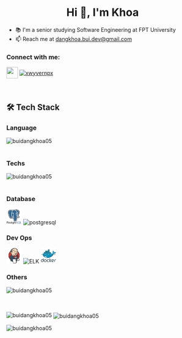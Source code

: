 <h1 align="center">Hi 👋, I'm Khoa</h1>

- 📚 I'm a senior studying Software Engineering at FPT University
- 📫 Reach me at dangkhoa.bui.dev@gmail.com


<h3 align="left">Connect with me:</h3>
<p align="left">
<a href="https://www.linkedin.com/in/khoabui05/" target="blank"><img align="center" src="https://cdn1.iconfinder.com/data/icons/logotypes/32/circle-linkedin-512.png" height="30" width="30" /></a>
<a href="https://fb.com/khoabui05/" target="blank"><img align="center" src="https://raw.githubusercontent.com/rahuldkjain/github-profile-readme-generator/master/src/images/icons/Social/facebook.svg" alt="xwyvernpx" height="30" width="40" /></a>
</p>
<br/>
<h2 align="left">🛠️ Tech Stack</h2>

<h3> Language</h3>
<p align="left"> 
  <p><img align="left" src="https://skillicons.dev/icons?i=cs,java,js,html,css,c&theme=dark" alt="buidangkhoa05" /></p>
</p>
<br/><br/>

<h3>Techs</h3>
<p align="left">
  <p><img align="left" src="https://skillicons.dev/icons?i=dotnet,bootstrap&theme=dark" alt="buidangkhoa05" /></p>
</p>
<br/><br/>

<h3>Database</h3>
<p align="left"> 
  <img src="https://raw.githubusercontent.com/devicons/devicon/master/icons/postgresql/postgresql-original-wordmark.svg" alt="postgresql" width="40" height="40"/>
  <img src="https://github.com/marwin1991/profile-technology-icons/assets/19180175/3b371807-db7c-45b4-8720-c0cfc901680a" alt="postgresql" width="40" height="40"/>
</p>

<h3>Dev Ops</h3>
<p align="left"> 
  <a> 
  <img src="https://raw.githubusercontent.com/devicons/devicon/master/icons/jenkins/jenkins-original.svg" alt="Jenkins" width="40" height="40" />
  </a>
  <a> 
  <img src="https://www.vectorlogo.zone/logos/elastic/elastic-icon.svg" alt="ELK" width="40" height="40" />
  </a>
  <a> 
  <img src="https://raw.githubusercontent.com/devicons/devicon/master/icons/docker/docker-original-wordmark.svg" alt="Docker" width="40" height="40" />
  </a>
</p>

<h3>Others</h3>
<p align="left"> 
  <p><img align="left" src="https://skillicons.dev/icons?i=git,redis,firebase,kafka&perline=5&theme=dark" alt="buidangkhoa05" /></p>
</p>
<br/><br/><br/>

<p><img align="left" src="https://github-readme-stats.vercel.app/api/top-langs?username=buidangkhoa05&show_icons=true&theme=dracula&locale=en&layout=compact" alt="buidangkhoa05" /></p>

<p>&nbsp;<img align="center" src="https://github-readme-stats.vercel.app/api?username=buidangkhoa05&show_icons=true&theme=dracula&locale=en" alt="buidangkhoa05" /></p>

<p><img align="center" src="https://github-readme-streak-stats.herokuapp.com/?user=buidangkhoa05&theme=dark" alt="buidangkhoa05" /></p>
